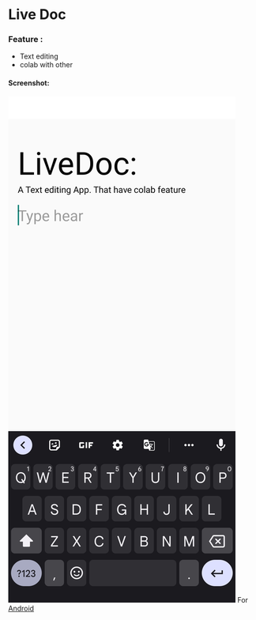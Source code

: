 # Live Doc

### Feature :

- Text editing
- colab with other

#### Screenshot:

![alt livedoc](./assets/livedoc.jpg)
For [Android](https://expo.dev/artifacts/eas/pv3rjGKZUuCr3DoyK3c7tS.apk)
